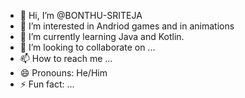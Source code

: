 - 👋 Hi, I’m @BONTHU-SRITEJA
- 👀 I’m interested in Andriod games and in animations
- 🌱 I’m currently learning Java and Kotlin.
- 💞️ I’m looking to collaborate on ...
- 📫 How to reach me ...
- 😄 Pronouns: He/Him
- ⚡ Fun fact: ...

<!---
BONTHU-SRITEJA/BONTHU-SRITEJA is a ✨ special ✨ repository because its `README.md` (this file) appears on your GitHub profile.
You can click the Preview link to take a look at your changes.
--->
